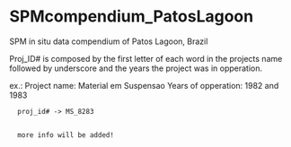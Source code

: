 # SPMcompendium_PatosLagoon
SPM in situ data compendium of Patos Lagoon, Brazil 


Proj_ID# is composed by the first letter of each word in the projects name followed by underscore and the years the project was in opperation. 

ex.:  Project name: Material em Suspensao 
      Years of opperation: 1982 and 1983
      
      proj_id# -> MS_8283
      
      
      more info will be added!
